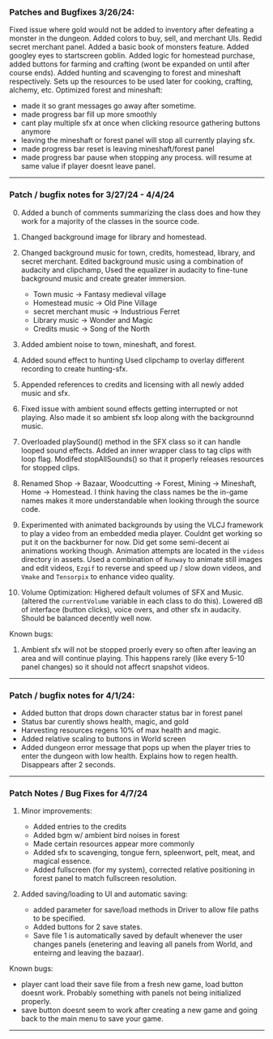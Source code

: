 ### Patches and Bugfixes 3/26/24:

Fixed issue where gold would not be added to inventory after defeating a monster in the dungeon.
Added colors to buy, sell, and merchant UIs. Redid secret merchant panel.
Added a basic book of monsters feature.
Added googley eyes to startscreen goblin.
Added logic for homestead purchase, added buttons for farming and crafting (wont be expanded on until after course ends).
Added hunting and scavenging to forest and mineshaft respectively. Sets up the resources to be used later for cooking, crafting, alchemy, etc.
Optimized forest and mineshaft:
- made it so grant messages go away after sometime.
- made progress bar fill up more smoothly
- cant play multiple sfx at once when clicking resource gathering buttons anymore
- leaving the mineshaft or forest panel will stop all currently playing sfx.
- made progress bar reset is leaving mineshaft/forest panel
- made progress bar pause when stopping any process. will resume at same value if player doesnt leave panel.

---
### Patch / bugfix notes for 3/27/24 - 4/4/24
0. Added a bunch of comments summarizing the class does and how they work for a 
   majority of the classes in the source code. 

1. Changed background image for library and homestead.
 
2. Changed background music for town, credits, homestead, library, and secret merchant. 
   Edited background music using a combination of audacity and clipchamp, Used the 
   equalizer in audacity to fine-tune background music and create greater immersion.
   
   - Town music            -> Fantasy medieval village
   - Homestead music       -> Old Pine Village
   - secret merchant music -> Industrious Ferret
   - Library music         -> Wonder and Magic
   - Credits music         -> Song of the North
   
3. Added ambient noise to town, mineshaft, and forest. 

4. Added sound effect to hunting
   Used clipchamp to overlay different recording to create hunting-sfx.
   
5. Appended references to credits and licensing with all newly added music and sfx. 

6. Fixed issue with ambient sound effects getting interrupted or not playing. 
   Also made it so ambient sfx loop along with the backgrounnd music. 
   
7. Overloaded playSound() method in the SFX class so it can handle looped sound effects. 
   Added an inner wrapper class to tag clips with loop flag. 
   Modifed stopAllSounds() so that it properly releases resources
   for stopped clips. 
   
8. Renamed Shop -> Bazaar, Woodcutting -> Forest, Mining -> Mineshaft, Home -> Homestead.
   I think having the class names be the in-game names makes it more understandable when
   looking through the source code. 
 
9. Experimented with animated backgrounds by using the VLCJ framework to play a video from an embedded media player.
   Couldnt get working so put it on the backburner for now. Did get some semi-decent ai animations working though. 
   Animation attempts are located in the `videos` directory in assets. Used a combination of `Runway` to animate still images 
   and edit videos, `Ezgif` to reverse and speed up / slow down videos, and `Vmake` and `Tensorpix` to enhance video quality. 
 
10. Volume Optimization: Highered default volumes of SFX and Music. (altered the `currentVolume` 
    variable in each class to do this). Lowered dB of interface (button clicks), voice overs, and other sfx
    in audacity. Should be balanced decently well now.  

Known bugs:
1. Ambient sfx will not be stopped proerly every so often after leaving an area and will continue playing. This happens rarely (like every 5-10 panel changes) so it should not affecrt snapshot videos. 

---
### Patch / bugfix notes for 4/1/24:

* Added button that drops down character status bar in forest panel
* Status bar curently shows health, magic, and gold
* Harvesting resources regens 10% of max health and magic.
* Added relative scaling to buttons in World screen
* Added dungeon error message that pops up when the player tries to enter
the dungeon with low health. Explains how to regen health. Disappears after 2 seconds.

--- 
### Patch Notes / Bug Fixes for 4/7/24

1. Minor improvements:
   - Added entries to the credits
   - Added bgm w/ ambient bird noises in forest
   - Made certain resources appear more commonly
   - Added sfx to scavenging, tongue fern, spleenwort, pelt, meat, and magical essence. 
   - Added fullscreen (for my system), corrected relative positioning in forest panel to match fullscreen resolution.

2. Added saving/loading to UI and automatic saving:
    - added parameter for save/load methods in Driver to allow file paths to be specified.
    - Added buttons for 2 save states. 
    - Save file 1 is automatically saved by default whenever the user changes panels (enetering and leaving all panels from World, and enteirng and leaving the bazaar). 

Known bugs:
* player cant load their save file from a fresh new game, load button doesnt work. Probably something with panels not being initialized properly. 
* save button doesnt seem to work after creating a new game and going back to the main menu to save your game.

---
